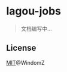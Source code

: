 # lagou-jobs

> 文档编写中...

## License

[MIT](https://github.com/WindomZ/lagou-jobs/blob/master/LICENSE)@WindomZ
